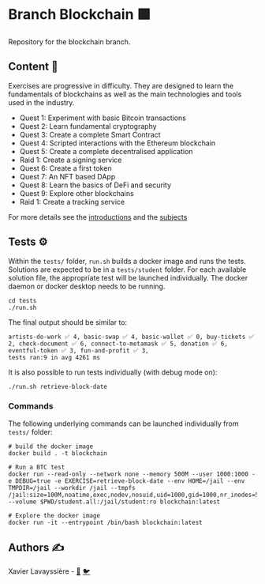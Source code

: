 # Branch Blockchain 🟩

Repository for the blockchain branch.

## Content 📖

Exercises are progressive in difficulty. They are designed to learn the fundamentals of blockchains as well as the main technologies and tools used in the industry.

- Quest 1: Experiment with basic Bitcoin transactions
- Quest 2: Learn fundamental cryptography
- Quest 3: Create a complete Smart Contract
- Quest 4: Scripted interactions with the Ethereum blockchain
- Quest 5: Create a complete decentralised application
- Raid 1: Create a signing service
- Quest 6: Create a first token
- Quest 7: An NFT based DApp
- Quest 8: Learn the basics of DeFi and security
- Quest 9: Explore other blockchains
- Raid 1: Create a tracking service

For more details see the [introductions](introductions.md) and the [subjects](https://github.com/01-edu/public/tree/master/subjects/blockchain)

## Tests ⚙️

Within the `tests/` folder, `run.sh` builds a docker image and runs the tests. Solutions are expected to be in a `tests/student` folder. For each available solution file, the appropriate test will be launched individually. The docker daemon or docker desktop needs to be running.

```shell
cd tests
./run.sh
```

The final output should be similar to:

```shell
artists-do-work ✅ 4, basic-swap ✅ 4, basic-wallet ✅ 0, buy-tickets ✅ 2, check-document ✅ 6, connect-to-metamask ✅ 5, donation ✅ 6, eventful-token ✅ 3, fun-and-profit ✅ 3,
tests ran:9 in avg 4261 ms
```

It is also possible to run tests individually (with debug mode on):

```shell
./run.sh retrieve-block-date 
```

### Commands

The following underlying commands can be launched individually from `tests/` folder:

```shell
# build the docker image
docker build . -t blockchain 

# Run a BTC test
docker run --read-only --network none --memory 500M --user 1000:1000 -e DEBUG=true -e EXERCISE=retrieve-block-date --env HOME=/jail --env TMPDIR=/jail --workdir /jail --tmpfs /jail:size=100M,noatime,exec,nodev,nosuid,uid=1000,gid=1000,nr_inodes=5k,mode=1700 --volume $PWD/student.all:/jail/student:ro blockchain:latest

# Explore the docker image
docker run -it --entrypoint /bin/bash blockchain:latest
```

## Authors ✍️

Xavier Lavayssière - [🐙](https://github.com/Xalava) [🐦](https://twitter.com/xavierlava)